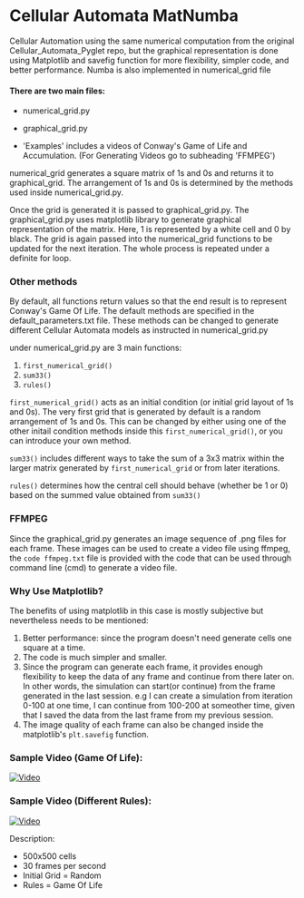 # Cellular Automata MatNumba
Cellular Automation using the same numerical computation from the original Cellular_Automata_Pyglet repo, but the graphical representation is done using Matplotlib and savefig function for more flexibility, simpler code, and better performance. Numba is also implemented in numerical_grid file 

#### There are two main files:
- numerical_grid.py
- graphical_grid.py

- 'Examples' includes a videos of Conway's Game of Life and Accumulation. (For Generating Videos go to subheading 'FFMPEG')

numerical_grid generates a square matrix of 1s and 0s and returns it to graphical_grid. The arrangement of 1s and 0s is determined by the methods used inside numerical_grid.py.

Once the grid is generated it is passed to graphical_grid.py. The graphical_grid.py uses matplotlib library to generate graphical representation of the matrix.
Here, 1 is represented by a white cell and 0 by black. The grid is again passed into the numerical_grid functions to be updated for the next iteration.
The whole process is repeated under a definite for loop.

### Other methods
By default, all functions return values so that the end result is to represent Conway's Game Of Life. The default methods are specified in the default_parameters.txt file. These methods can be changed to generate different Cellular Automata models as instructed in numerical_grid.py

under numerical_grid.py are 3 main functions:
 1) `first_numerical_grid()`
 2) `sum33()`
 3) `rules()`

`first_numerical_grid()` acts as an initial condition (or initial grid layout of 1s and 0s). The very first grid that is generated by default is a random arrangement of 1s and 0s. This can be changed by either using one of the other initail condition methods inside this `first_numerical_grid()`, or you can introduce your own method.

`sum33()` includes different ways to take the sum of a 3x3 matrix within the larger matrix generated by `first_numerical_grid` or from later iterations.

`rules()` determines how the central cell should behave (whether be 1 or 0) based on the summed value obtained from `sum33()`

### FFMPEG
Since the graphical_grid.py generates an image sequence of .png files for each frame. These images can be used to create a video file using ffmpeg, the `code ffmpeg.txt` file is provided with the code that can be used through command line (cmd) to generate a video file.


### Why Use Matplotlib?
The benefits of using matplotlib in this case is mostly subjective but nevertheless needs to be mentioned:
1) Better performance: since the program doesn't need generate cells one square at a time.
2) The code is much simpler and smaller.
3) Since the program can generate each frame, it provides enough flexibility to keep the data of any frame and continue from there later on. In other words, the simulation can start(or continue) from the frame generated in the last session.
  e.g I can create a simulation from iteration 0-100 at one time, I can continue from 100-200 at someother time, given that I saved the data from the last frame from my previous session.
4) The image quality of each frame can also be changed inside the matplotlib's `plt.savefig` function. 
  
  
### Sample Video (Game Of Life):
[![Video](http://img.youtube.com/vi/5nV34VjGowg/0.jpg)](http://www.youtube.com/watch?v=5nV34VjGowg "Video Link [Game Of Life]")


### Sample Video (Different Rules):
[![Video](http://img.youtube.com/vi/ShfjuoqGClM/0.jpg)](https://www.youtube.com/watch?v=ShfjuoqGClM "Video Link [Different Rules]")

Description:
- 500x500 cells
- 30 frames per second
- Initial Grid = Random
- Rules = Game Of Life
